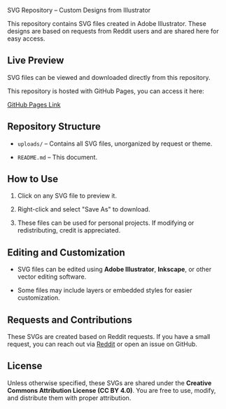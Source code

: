 SVG Repository – Custom Designs from Illustrator



This repository contains SVG files created in Adobe Illustrator. These designs are based on requests from Reddit users and are shared here for easy access.



## Live Preview

SVG files can be viewed and downloaded directly from this repository.  

This repository is hosted with GitHub Pages, you can access it here:  

[GitHub Pages Link](https://github.com/raemennj/uploads/)



## Repository Structure

- `uploads/` – Contains all SVG files, unorganized by request or theme.

- `README.md` – This document.



## How to Use

1. Click on any SVG file to preview it.

2. Right-click and select "Save As" to download.

3. These files can be used for personal projects. If modifying or redistributing, credit is appreciated.



## Editing and Customization

- SVG files can be edited using **Adobe Illustrator**, **Inkscape**, or other vector editing software.

- Some files may include layers or embedded styles for easier customization.



## Requests and Contributions

These SVGs are created based on Reddit requests. If you have a small request, you can reach out via [Reddit](https://www.reddit.com/user/your-reddit-username/) or open an issue on GitHub.



## License

Unless otherwise specified, these SVGs are shared under the **Creative Commons Attribution License (CC BY 4.0)**. You are free to use, modify, and distribute them with proper attribution.
